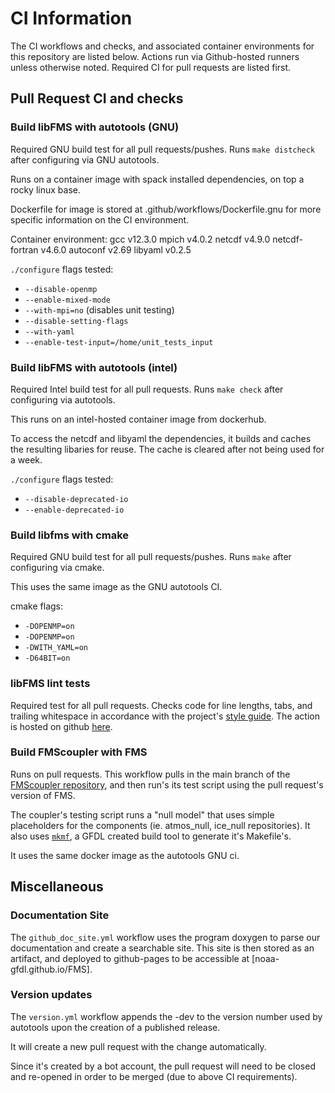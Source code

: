 # CI Information

The CI workflows and checks, and associated container environments for this repository
are listed below.
Actions run via Github-hosted runners unless otherwise noted.
Required CI for pull requests are listed first.

## Pull Request CI and checks

### Build libFMS with autotools (GNU)

Required GNU build test for all pull requests/pushes.
Runs `make distcheck` after configuring via GNU autotools.

Runs on a container image with spack installed dependencies, on top a rocky linux base.

Dockerfile for image is stored at .github/workflows/Dockerfile.gnu for more specific information on the CI environment.

Container environment:
gcc            v12.3.0
mpich          v4.0.2
netcdf         v4.9.0
netcdf-fortran v4.6.0
autoconf       v2.69
libyaml        v0.2.5

`./configure` flags tested:
- `--disable-openmp`
- `--enable-mixed-mode`
- `--with-mpi=no` (disables unit testing)
- `--disable-setting-flags`
- `--with-yaml`
- `--enable-test-input=/home/unit_tests_input`

### Build libFMS with autotools (intel)

Required Intel build test for all pull requests.
Runs `make check` after configuring via autotools.

This runs on an intel-hosted container image from dockerhub.

To access the netcdf and libyaml the dependencies, it builds and caches the resulting libaries for reuse.
The cache is cleared after not being used for a week.

`./configure` flags tested:
- `--disable-deprecated-io`
- `--enable-deprecated-io`


### Build libfms with cmake
Required GNU build test for all pull requests/pushes.
Runs `make` after configuring via cmake.

This uses the same image as the GNU autotools CI.

cmake flags:
- `-DOPENMP=on`
- `-DOPENMP=on`
- `-DWITH_YAML=on`
- `-D64BIT=on`

### libFMS lint tests
Required test for all pull requests.
Checks code for line lengths, tabs, and trailing whitespace in accordance with
the project's [style guide](https://github.com/NOAA-GFDL/FMS/blob/main/CODE_STYLE.md).
The action is hosted on github [here](https://github.com/NOAA-GFDL/simple_lint).

### Build FMScoupler with FMS

Runs on pull requests. This workflow pulls in the main branch of the [FMScoupler repository](github.com/noaa-gfdl/FMScoupler),
and then run's its test script using the pull request's version of FMS.

The coupler's testing script runs a "null model" that uses simple placeholders for the components (ie. atmos_null, ice_null repositories).
It also uses [`mkmf`](github.com/noaa-gfdl/mkmf), a GFDL created build tool to generate it's Makefile's.

It uses the same docker image as the autotools GNU ci.

## Miscellaneous

### Documentation Site
The `github_doc_site.yml` workflow uses the program doxygen to parse our documentation and create a searchable site.
This site is then stored as an artifact, and deployed to github-pages to be accessible at [noaa-gfdl.github.io/FMS].


### Version updates
The `version.yml` workflow appends the -dev to the version number used by autotools upon the creation of a published release.

It will create a new pull request with the change automatically.

Since it's created by a bot account, the pull request will need to be closed and re-opened in order to be merged (due to above CI requirements).
